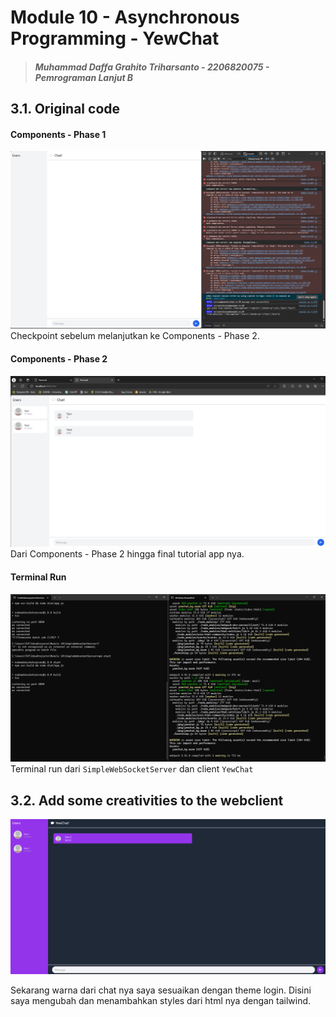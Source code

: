 # Module 10 - Asynchronous Programming - YewChat

> ##### Muhammad Daffa Grahito Triharsanto - 2206820075 - Pemrograman Lanjut B

## 3.1. Original code

#### Components - Phase 1

![Image 1_3.1](assets/images/Image1%203.1.png)
Checkpoint sebelum melanjutkan ke Components - Phase 2.

#### Components - Phase 2
![Image 2_3.1](assets/images/Image2%203.1.png)
Dari Components - Phase 2 hingga final tutorial app nya.

#### Terminal Run

![Image 3_3.1](assets/images/Image3%203.1.png)
Terminal run dari `SimpleWebSocketServer` dan client `YewChat`

## 3.2. Add some creativities to the webclient

![Image 1_3.2](assets/images/Image%201%203.2.png)

Sekarang warna dari chat nya saya sesuaikan dengan theme login. Disini saya mengubah dan menambahkan styles dari html nya dengan tailwind.